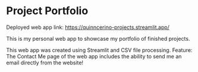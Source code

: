 # Project Portfolio

Deployed web app link: https://quinncerino-projects.streamlit.app/

This is my personal web app to showcase my portfolio of finished projects.

This web app was created using Streamlit and CSV file processing.
Feature: The Contact Me page of the web app includes the ability to send me an email directly from the website!